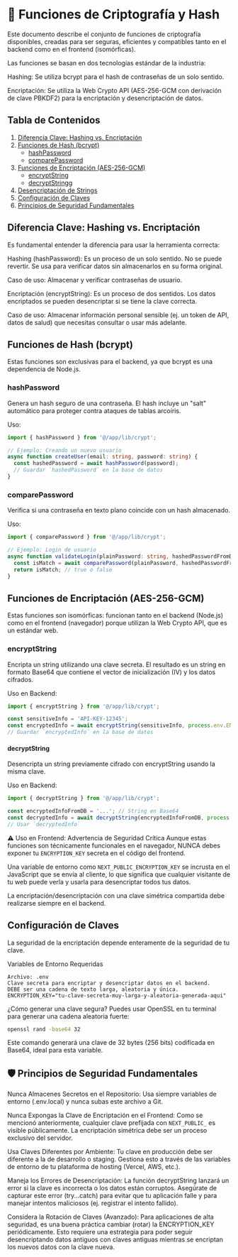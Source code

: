 # 🔐 Funciones de Criptografía y Hash
Este documento describe el conjunto de funciones de criptografía disponibles, creadas para ser seguras, eficientes y compatibles tanto en el backend como en el frontend (isomórficas).

Las funciones se basan en dos tecnologías estándar de la industria:

Hashing: Se utiliza bcrypt para el hash de contraseñas de un solo sentido.

Encriptación: Se utiliza la Web Crypto API (AES-256-GCM con derivación de clave PBKDF2) para la encriptación y desencriptación de datos.

## Tabla de Contenidos

1. [Diferencia Clave: Hashing vs. Encriptación](#diferencia-clave-hashing-vs-encriptación)
2. [Funciones de Hash (bcrypt)](#funciones-de-hash-bcrypt)
    - [hashPassword](#hashpassword)
    - [comparePassword](#comparepassword)
3. [Funciones de Encriptación (AES-256-GCM)](#funciones-de-encriptación-aes-256-gcm)
    - [encryptString](#encryptstring)
    - [decryptStringg](#decryptStringg)
4. [Desencriptación de Strings](#desencriptación-de-strings)
5. [Configuración de Claves](#configuración-de-claves)
6. [Principios de Seguridad Fundamentales](#️-principios-de-seguridad-fundamentales)

## Diferencia Clave: Hashing vs. Encriptación
Es fundamental entender la diferencia para usar la herramienta correcta:

Hashing (hashPassword): Es un proceso de un solo sentido. No se puede revertir. Se usa para verificar datos sin almacenarlos en su forma original.

Caso de uso: Almacenar y verificar contraseñas de usuario.

Encriptación (encryptString): Es un proceso de dos sentidos. Los datos encriptados se pueden desencriptar si se tiene la clave correcta.

Caso de uso: Almacenar información personal sensible (ej. un token de API, datos de salud) que necesitas consultar o usar más adelante.

## Funciones de Hash (bcrypt)
Estas funciones son exclusivas para el backend, ya que bcrypt es una dependencia de Node.js.

### hashPassword
Genera un hash seguro de una contraseña. El hash incluye un "salt" automático para proteger contra ataques de tablas arcoíris.

Uso:

```typescript
import { hashPassword } from '@/app/lib/crypt';

// Ejemplo: Creando un nuevo usuario
async function createUser(email: string, password: string) {
  const hashedPassword = await hashPassword(password);
  // Guardar `hashedPassword` en la base de datos
}
```


### comparePassword
Verifica si una contraseña en texto plano coincide con un hash almacenado.

Uso:

```typescript
import { comparePassword } from '@/app/lib/crypt';

// Ejemplo: Login de usuario
async function validateLogin(plainPassword: string, hashedPasswordFromDB: string) {
  const isMatch = await comparePassword(plainPassword, hashedPasswordFromDB);
  return isMatch; // true o false
}
```

## Funciones de Encriptación (AES-256-GCM)
Estas funciones son isomórficas: funcionan tanto en el backend (Node.js) como en el frontend (navegador) porque utilizan la Web Crypto API, que es un estándar web.

### encryptString
Encripta un string utilizando una clave secreta. El resultado es un string en formato Base64 que contiene el vector de inicialización (IV) y los datos cifrados.

Uso en Backend:
```typescript
import { encryptString } from '@/app/lib/crypt';

const sensitiveInfo = 'API-KEY-12345';
const encryptedInfo = await encryptString(sensitiveInfo, process.env.ENCRYPTION_KEY);
// Guardar `encryptedInfo` en la base de datos
```

#### decryptString
Desencripta un string previamente cifrado con encryptString usando la misma clave.

Uso en Backend:
```typescript
import { decryptString } from '@/app/lib/crypt';

const encryptedInfoFromDB = '...'; // String en Base64
const decryptedInfo = await decryptString(encryptedInfoFromDB, process.env.ENCRYPTION_KEY);
// Usar `decryptedInfo`
```

⚠️ Uso en Frontend: Advertencia de Seguridad Crítica
Aunque estas funciones son técnicamente funcionales en el navegador, NUNCA debes exponer tu `ENCRYPTION_KEY` secreta en el código del frontend.

Una variable de entorno como `NEXT_PUBLIC_ENCRYPTION_KEY` se incrusta en el JavaScript que se envía al cliente, lo que significa que cualquier visitante de tu web puede verla y usarla para desencriptar todos tus datos.

La encriptación/desencriptación con una clave simétrica compartida debe realizarse siempre en el backend.

## Configuración de Claves
La seguridad de la encriptación depende enteramente de la seguridad de tu clave.

Variables de Entorno Requeridas
```
Archivo: .env 
Clave secreta para encriptar y desencriptar datos en el backend.
DEBE ser una cadena de texto larga, aleatoria y única.
ENCRYPTION_KEY="tu-clave-secreta-muy-larga-y-aleatoria-generada-aqui"
```

¿Cómo generar una clave segura?
Puedes usar OpenSSL en tu terminal para generar una cadena aleatoria fuerte:

````bash
openssl rand -base64 32
````

Este comando generará una clave de 32 bytes (256 bits) codificada en Base64, ideal para esta variable.

## 🛡️ Principios de Seguridad Fundamentales
Nunca Almacenes Secretos en el Repositorio: Usa siempre variables de entorno (.env.local) y nunca subas este archivo a Git.

Nunca Expongas la Clave de Encriptación en el Frontend: Como se mencionó anteriormente, cualquier clave prefijada con `NEXT_PUBLIC_` es visible públicamente. La encriptación simétrica debe ser un proceso exclusivo del servidor.

Usa Claves Diferentes por Ambiente: Tu clave en producción debe ser diferente a la de desarrollo o staging. Gestiona esto a través de las variables de entorno de tu plataforma de hosting (Vercel, AWS, etc.).

Maneja los Errores de Desencriptación: La función decryptString lanzará un error si la clave es incorrecta o los datos están corruptos. Asegúrate de capturar este error (try...catch) para evitar que tu aplicación falle y para manejar intentos maliciosos (ej. registrar el intento fallido).

Considera la Rotación de Claves (Avanzado): Para aplicaciones de alta seguridad, es una buena práctica cambiar (rotar) la ENCRYPTION_KEY periódicamente. Esto requiere una estrategia para poder seguir desencriptando datos antiguos con claves antiguas mientras se encriptan los nuevos datos con la clave nueva.
